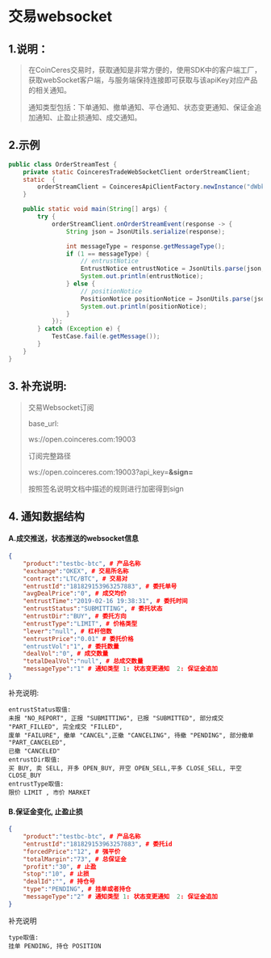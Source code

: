 # 交易websocket



## 1.说明：

> 在CoinCeres交易时，获取通知是非常方便的，使用SDK中的客户端工厂，获取webSocket客户端，与服务端保持连接即可获取与该apiKey对应产品的相关通知。
>
> 通知类型包括：下单通知、撤单通知、平仓通知、状态变更通知、保证金追加通知、止盈止损通知、成交通知。



## 2.示例

```java
public class OrderStreamTest {
    private static CoinceresTradeWebSocketClient orderStreamClient;
    static  {
        orderStreamClient = CoinceresApiClientFactory.newInstance("dWbkgDeLIzLavnYs","dePW2XslyzFYnTuc41yRhqHIUWEVco4W").newTradeWebSocketClient();
    }

    public static void main(String[] args) {
        try {
            orderStreamClient.onOrderStreamEvent(response -> {
                String json = JsonUtils.serialize(response);

                int messageType = response.getMessageType();
                if (1 == messageType) {
                    // entrustNotice
                    EntrustNotice entrustNotice = JsonUtils.parse(json, EntrustNotice.class);
                    System.out.println(entrustNotice);
                } else {
                    // positionNotice
                    PositionNotice positionNotice = JsonUtils.parse(json, PositionNotice.class);
                    System.out.println(positionNotice);
                }
            });
        } catch (Exception e) {
            TestCase.fail(e.getMessage());
        }
    }
}
```

## 3. 补充说明:

   >交易Websocket订阅
   >
   >
   >
   >base_url:
   >
   > ws://open.coinceres.com:19003
   >
   >
   >
   >订阅完整路径
   >
   > ws://open.coinceres.com:19003?api_key=**********&sign=**********
   >
   >按照签名说明文档中描述的规则进行加密得到sign



## 4. 通知数据结构

#### A.成交推送，状态推送的websocket信息

```json
{
	"product":"testbc-btc", # 产品名称
    "exchange":"OKEX", # 交易所名称
	"contract":"LTC/BTC", # 交易对
    "entrustId":"181829153963257883", # 委托单号
	"avgDealPrice":"0", # 成交均价
	"entrustTime":"2019-02-16 19:38:31", # 委托时间
	"entrustStatus":"SUBMITTING", # 委托状态 
	"entrustDir":"BUY", # 委托方向
	"entrustType":"LIMIT", # 价格类型
	"lever":"null", # 杠杆倍数
	"entrustPrice":"0.01" # 委托价格
    "entrustVol":"1", # 委托数量
	"dealVol":"0", # 成交数量
	"totalDealVol":"null", # 总成交数量
	"messageType":"1" # 通知类型 1: 状态变更通知  2: 保证金追加
}
```

补充说明:

```
entrustStatus取值:
未报 "NO_REPORT", 正报 "SUBMITTING", 已报 "SUBMITTED", 部分成交 "PART_FILLED", 完全成交 "FILLED",
废单 "FAILURE", 撤单 "CANCEL",正撤 "CANCELING", 待撤 "PENDING", 部分撤单 "PART_CANCELED",
已撤 "CANCELED"
entrustDir取值:
买 BUY, 卖 SELL, 开多 OPEN_BUY, 开空 OPEN_SELL,平多 CLOSE_SELL, 平空CLOSE_BUY
entrustType取值:
限价 LIMIT , 市价 MARKET
```

#### B.保证金变化, 止盈止损

```json
{    
    "product":"testbc-btc", # 产品名称
    "entrustId":"181829153963257883", # 委托id
    "forcedPrice":"12", # 强平价
    "totalMargin":"73", # 总保证金
    "profit":"30", # 止盈
    "stop":"10", # 止损
    "dealId":"", # 持仓号
    "type":"PENDING", # 挂单或者持仓
    "messageType":"2" # 通知类型 1: 状态变更通知  2: 保证金追加
}
```

补充说明

```
type取值:
挂单 PENDING, 持仓 POSITION
```
